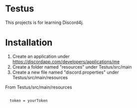 # Testus
This projects is for learning Discord4j.


# Installation 
1. Create an application under https://discordapp.com/developers/applications/me
2. Create a folder named "resources" under Testus/src/main
3. Create a new file named "discord.properties" under Testus/src/main/resources

From Testus/src/main/resources

<code>
  token = yourToken
</code>
